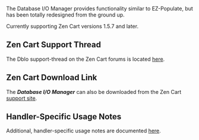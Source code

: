 The Database I/O Manager provides functionality similar to EZ-Populate, but has been totally redesigned from the ground up.

Currently supporting Zen Cart versions 1.5.7 and later.

## Zen Cart Support Thread

The DbIo support-thread on the Zen Cart forums is located [here](https://www.zen-cart.com/showthread.php?220569-Database-I-O-Manager-(DbIo)-Plugin-Support-Thread).

## Zen Cart Download Link

The _**Database I/O Manager**_ can also be downloaded from the Zen Cart [support site](https://www.zen-cart.com/downloads.php?do=file&id=2091).

## Handler-Specific Usage Notes

Additional, handler-specific usage notes are documented [here](./pages/handler_specific_usage_notes.md).